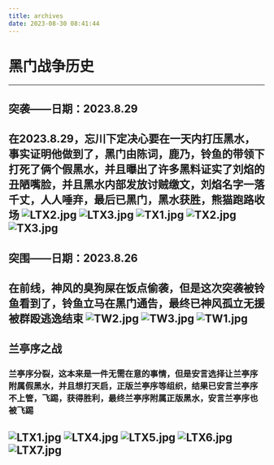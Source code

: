 ```yaml
---
title: archives
date: 2023-08-30 08:41:44
---
```

# 黑门战争历史
---
## 突袭——日期：2023.8.29
在2023.8.29，忘川下定决心要在一天内打压黑水，事实证明他做到了，黑门由陈词，鹿乃，铃鱼的带领下打死了俩个假黑水，并且曝出了许多黑料证实了刘焰的丑陋嘴脸，并且黑水内部发放讨贼缴文，刘焰名字一落千丈，人人唾弃，最后已黑门，黑水获胜，熊猫跑路收场
![LTX2.jpg](https://img1.imgtp.com/2023/08/30/C3s7tGPa.jpg)
![LTX3.jpg](https://img1.imgtp.com/2023/08/30/ziTePBlv.jpg)
![TX1.jpg](https://img1.imgtp.com/2023/08/30/ON8cS4DX.jpg)
![TX2.jpg](https://img1.imgtp.com/2023/08/30/ZTmo8ywa.jpg)
![TX3.jpg](https://img1.imgtp.com/2023/08/30/sRbYcwl1.jpg)
---

## 突围——日期：2023.8.26
在前线，神风的臭狗屎在饭点偷袭，但是这次突袭被铃鱼看到了，铃鱼立马在黑门通告，最终已神风孤立无援被群殴逃逸结束
![TW2.jpg](https://img1.imgtp.com/2023/08/30/y93uJk16.jpg)
![TW3.jpg](https://img1.imgtp.com/2023/08/30/Hctl9JLP.jpg)
![TW1.jpg](https://img1.imgtp.com/2023/08/30/TPCFy60f.jpg)
---
## 兰亭序之战
### 兰亭序分裂，这本来是一件无需在意的事情，但是安言选择让兰亭序附属假黑水，并且想打天启，正版兰亭序等组织，结果已安言兰亭序不上管，飞踢，获得胜利，最终兰亭序附属正版黑水，安言兰亭序也被飞踢
![LTX1.jpg](https://img1.imgtp.com/2023/08/30/GbbsalU2.jpg)
![LTX4.jpg](https://img1.imgtp.com/2023/08/30/7r0XwKSk.jpg)
![LTX5.jpg](https://img1.imgtp.com/2023/08/30/SiyM6iQq.jpg)
![LTX6.jpg](https://img1.imgtp.com/2023/08/30/xdRn6tBy.jpg)
![LTX7.jpg](https://img1.imgtp.com/2023/08/30/8uCuuSXE.jpg)
---


